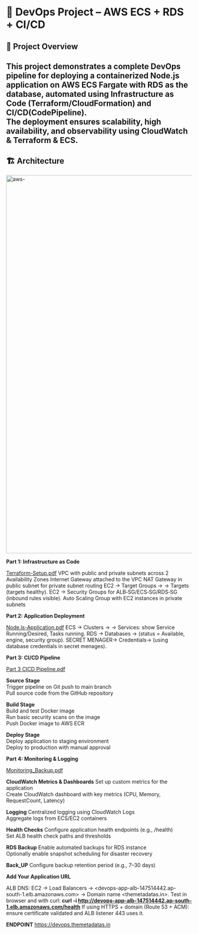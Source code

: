 # 🚀 DevOps Project – AWS ECS + RDS + CI/CD

## 📌 Project Overview
  This project demonstrates a complete DevOps pipeline for deploying a containerized Node.js application on **AWS ECS Fargate** with **RDS** as the database, automated using Infrastructure as Code (Terraform/CloudFormation) and **CI/CD(CodePipeline)**.  
The deployment ensures scalability, high availability, and observability using **CloudWatch** & **Terraform** & **ECS**.
---

## 🏗️ Architecture
<img width="1536" height="1024" alt="aws-" src="https://github.com/user-attachments/assets/ade097df-252e-42de-8d2b-de8be7b7d737" />

**Part 1: Infrastructure as Code**

[Terraform-Setup.pdf](https://github.com/user-attachments/files/22144108/Terraform-Setup.pdf)
VPC with public and private subnets across 2 Availability Zones
Internet Gateway attached to the VPC
NAT Gateway in public subnet for private subnet routing
EC2 → Target Groups → → Targets (targets healthy).
EC2 → Security Groups for ALB‑SG/ECS‑SG/RDS‑SG (inbound rules visible).
Auto Scaling Group with EC2 instances in private subnets



**Part 2: Application Deployment**

[Node.ls-Application.pdf](https://github.com/user-attachments/files/22144146/Node.ls-Application.pdf)
ECS → Clusters → → Services: show Service Running/Desired, Tasks running.
RDS → Databases → (status = Available, engine, security group).
SECRET MENAGER-> Credentials-> (using database credentials in secret menages).



**Part 3: CI/CD Pipeline**
  
[Part 3 CICD Pipeline.pdf](https://github.com/user-attachments/files/22144300/Part.3.CICD.Pipeline.pdf)

 **Source Stage**  
 Trigger pipeline on Git push to main branch  
 Pull source code from the GitHub repository  

**Build Stage**  
 Build and test Docker image  
 Run basic security scans on the image  
 Push Docker image to AWS ECR  

 **Deploy Stage**  
 Deploy application to staging environment  
 Deploy to production with manual approval



**Part 4: Monitoring & Logging**

[Monitoring_Backup.pdf](https://github.com/user-attachments/files/22144354/Monitoring_Backup.pdf)

**CloudWatch Metrics & Dashboards**
 Set up custom metrics for the application  
 Create CloudWatch dashboard with key metrics (CPU, Memory, RequestCount, Latency)  

 **Logging**
 Centralized logging using CloudWatch Logs  
 Aggregate logs from ECS/EC2 containers  

 **Health Checks**
 Configure application health endpoints (e.g., /health)  
 Set ALB health check paths and thresholds  

 **RDS Backup**
 Enable automated backups for RDS instance  
 Optionally enable snapshot scheduling for disaster recovery

**Back_UP**
 Configure backup retention period (e.g., 7–30 days)  



**Add Your Application URL**

ALB DNS: EC2 → Load Balancers → <devops-app-alb-147514442.ap-south-1.elb.amazonaws.com> → Domain name <themetadatas.in>.
Test in browser and with curl:
**curl -i http://devops-app-alb-147514442.ap-south-1.elb.amazonaws.com/health**
If using HTTPS + domain (Route 53 + ACM): ensure certificate validated and ALB listener 443 uses it.

**ENDPOINT**
https://devops.themetadatas.in
